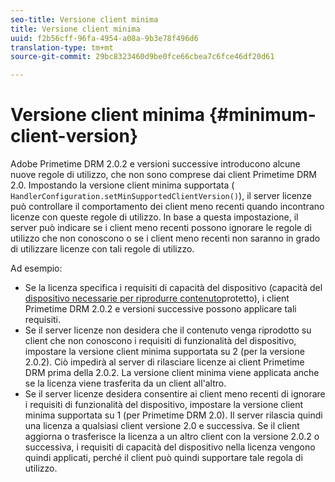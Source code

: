 ```yaml
---
seo-title: Versione client minima
title: Versione client minima
uuid: f2b56cff-96fa-4954-a08a-9b3e78f496d6
translation-type: tm+mt
source-git-commit: 29bc8323460d9be0fce66cbea7c6fce46df20d61

---
```



# Versione client minima {#minimum-client-version}

Adobe Primetime DRM 2.0.2 e versioni successive introducono alcune nuove regole di utilizzo, che non sono comprese dai client Primetime DRM 2.0. Impostando la versione client minima supportata ( `HandlerConfiguration.setMinSupportedClientVersion()`), il server licenze può controllare il comportamento dei client meno recenti quando incontrano licenze con queste regole di utilizzo. In base a questa impostazione, il server può indicare se i client meno recenti possono ignorare le regole di utilizzo che non conoscono o se i client meno recenti non saranno in grado di utilizzare licenze con tali regole di utilizzo.

Ad esempio:

* Se la licenza specifica i requisiti di capacità del dispositivo (capacità del [dispositivo necessarie per riprodurre contenuto](../../../protecting-content/introduction/usage-rules/runtime-application-restrictions/device-capabilities.md)protetto), i client Primetime DRM 2.0.2 e versioni successive possono applicare tali requisiti.
* Se il server licenze non desidera che il contenuto venga riprodotto su client che non conoscono i requisiti di funzionalità del dispositivo, impostare la versione client minima supportata su 2 (per la versione 2.0.2). Ciò impedirà al server di rilasciare licenze ai client Primetime DRM prima della 2.0.2. La versione client minima viene applicata anche se la licenza viene trasferita da un client all&#39;altro.
* Se il server licenze desidera consentire ai client meno recenti di ignorare i requisiti di funzionalità del dispositivo, impostare la versione client minima supportata su 1 (per Primetime DRM 2.0). Il server rilascia quindi una licenza a qualsiasi client versione 2.0 e successiva. Se il client aggiorna o trasferisce la licenza a un altro client con la versione 2.0.2 o successiva, i requisiti di capacità del dispositivo nella licenza vengono quindi applicati, perché il client può quindi supportare tale regola di utilizzo.

